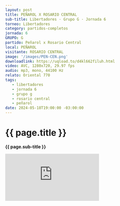 ```yaml
---
layout: post
title: PEÑAROL X ROSARIO CENTRAL
sub-title: Libertadores · Grupo G · Jornada 6
torneo: Libertadores
category: partidos-completos
jornada: 6
GRUPO: G
partido: Peñarol x Rosario Central
local: PEÑAROL
visitante: ROSARIO CENTRAL
image: '/images/PEN-CEN.png'
downloadlink: https://uqload.to/d4kl662filuh.html
video: AVC, 1280x720, 29.97 fps
audio: mp3, mono, 44100 Hz
relato: Oriental 770
tags:
   - libertadores
   - jornada 6
   - grupo g
   - rosario central
   - peñarol
date: 2024-05-18T19:00:00 -03:00:00
---
```


<div class="mt-5 mb-4 dyuthi_regular">
    <h1 class="text-success kustom_culture">
        {{ page.title }} 
    </h1>
    <p class="advertencia"><strong>{{ page.sub-title }}</strong></p>
</div>
<div class="container-fluid" style="padding: 0;">
    <iframe class="youtube mb-10 w-100 h-100" src="https://uqload.to/embed-d4kl662filuh.html" frameborder=0 marginwidth=0 marginheight=0 scrolling=NO allowfullscreen style="padding: 0;margin: 0;"></iframe> 
</div>
